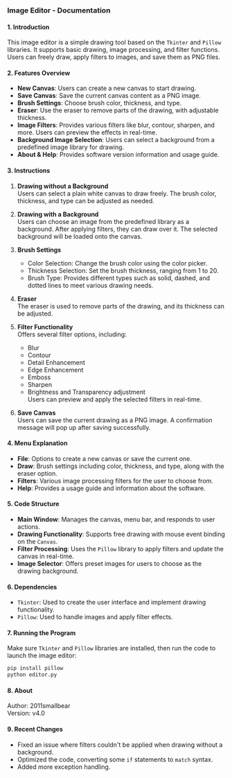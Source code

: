 ### Image Editor - Documentation

#### 1. Introduction
This image editor is a simple drawing tool based on the `Tkinter` and `Pillow` libraries. It supports basic drawing, image processing, and filter functions. Users can freely draw, apply filters to images, and save them as PNG files.

#### 2. Features Overview
- **New Canvas**: Users can create a new canvas to start drawing.
- **Save Canvas**: Save the current canvas content as a PNG image.
- **Brush Settings**: Choose brush color, thickness, and type.
- **Eraser**: Use the eraser to remove parts of the drawing, with adjustable thickness.
- **Image Filters**: Provides various filters like blur, contour, sharpen, and more. Users can preview the effects in real-time.
- **Background Image Selection**: Users can select a background from a predefined image library for drawing.
- **About & Help**: Provides software version information and usage guide.

#### 3. Instructions
1. **Drawing without a Background**  
   Users can select a plain white canvas to draw freely. The brush color, thickness, and type can be adjusted as needed.

2. **Drawing with a Background**  
   Users can choose an image from the predefined library as a background. After applying filters, they can draw over it. The selected background will be loaded onto the canvas.

3. **Brush Settings**  
   - Color Selection: Change the brush color using the color picker.
   - Thickness Selection: Set the brush thickness, ranging from 1 to 20.
   - Brush Type: Provides different types such as solid, dashed, and dotted lines to meet various drawing needs.

4. **Eraser**  
   The eraser is used to remove parts of the drawing, and its thickness can be adjusted.

5. **Filter Functionality**  
   Offers several filter options, including:
   - Blur
   - Contour
   - Detail Enhancement
   - Edge Enhancement
   - Emboss
   - Sharpen
   - Brightness and Transparency adjustment  
   Users can preview and apply the selected filters in real-time.

6. **Save Canvas**  
   Users can save the current drawing as a PNG image. A confirmation message will pop up after saving successfully.

#### 4. Menu Explanation
- **File**: Options to create a new canvas or save the current one.
- **Draw**: Brush settings including color, thickness, and type, along with the eraser option.
- **Filters**: Various image processing filters for the user to choose from.
- **Help**: Provides a usage guide and information about the software.

#### 5. Code Structure
- **Main Window**: Manages the canvas, menu bar, and responds to user actions.
- **Drawing Functionality**: Supports free drawing with mouse event binding on the `Canvas`.
- **Filter Processing**: Uses the `Pillow` library to apply filters and update the canvas in real-time.
- **Image Selector**: Offers preset images for users to choose as the drawing background.

#### 6. Dependencies
- `Tkinter`: Used to create the user interface and implement drawing functionality.
- `Pillow`: Used to handle images and apply filter effects.

#### 7. Running the Program
Make sure `Tkinter` and `Pillow` libraries are installed, then run the code to launch the image editor:
```bash
pip install pillow
python editor.py
```

#### 8. About
Author: 2011smallbear  
Version: v4.0

#### 9. Recent Changes
- Fixed an issue where filters couldn't be applied when drawing without a background.
- Optimized the code, converting some `if` statements to `match` syntax.
- Added more exception handling.
